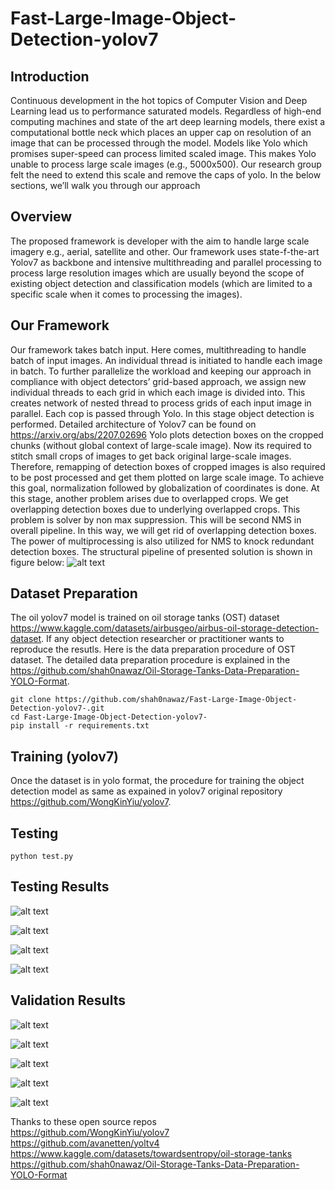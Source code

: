 # Fast-Large-Image-Object-Detection-yolov7
## Introduction
Continuous development in the hot topics of Computer Vision and Deep Learning lead us to performance saturated models. Regardless of high-end computing machines and state of the art deep learning models, there exist a computational bottle neck which places an upper cap on resolution of an image that can be processed through the model. Models like Yolo which promises super-speed can process limited scaled image. This makes Yolo unable to process large scale images (e.g., 5000x500). Our research group felt the need to extend this scale and remove the caps of yolo. In the below sections, we’ll walk you through our approach
## Overview
The proposed framework is developer with the aim to handle large scale imagery e.g., aerial, satellite and other. Our framework uses state-f-the-art Yolov7 as backbone and intensive multithreading and parallel processing to process large resolution images which are usually beyond the scope of existing object detection and classification models (which are limited to a specific scale when it comes to processing the images). 
## Our Framework
Our framework takes batch input. Here comes, multithreading to handle batch of input images. An individual thread is initiated to handle each image in batch. To further parallelize the workload and keeping our approach in compliance with object detectors’ grid-based approach, we assign new individual threads to each grid in which each image is divided into. This creates network of nested thread to process grids of each input image in parallel. 
Each cop is passed through Yolo. In this stage object detection is performed. Detailed architecture of Yolov7 can be found on https://arxiv.org/abs/2207.02696
Yolo plots detection boxes on the cropped chunks (without global context of large-scale image). Now its required to stitch small crops of images to get back original large-scale images. Therefore, remapping of detection boxes of cropped images is also required to be post processed and get them plotted on large scale image. To achieve this goal, normalization followed by globalization of coordinates is done. At this stage, another problem arises due to overlapped crops. We get overlapping detection boxes due to underlying overlapped crops. This problem is solver by non max suppression. This will be second NMS in overall pipeline. In this way, we will get rid of overlapping detection boxes. The power of multiprocessing is also utilized for NMS to knock redundant detection boxes.
The structural pipeline of presented solution is shown in figure below:
![alt text](https://github.com/shah0nawaz/Fast-Large-Image-Object-Detection-yolov7-/blob/main/diagrams/Fast-Large-Image-Object-Detection-yolov7.png)


## Dataset Preparation 
The oil yolov7 model is trained on oil storage tanks (OST) dataset https://www.kaggle.com/datasets/airbusgeo/airbus-oil-storage-detection-dataset. If any object detection researcher or practitioner wants to reproduce the resutls. Here is the data preparation procedure of OST dataset.
The detailed data preparation procedure is explained in the https://github.com/shah0nawaz/Oil-Storage-Tanks-Data-Preparation-YOLO-Format.
```
git clone https://github.com/shah0nawaz/Fast-Large-Image-Object-Detection-yolov7-.git
cd Fast-Large-Image-Object-Detection-yolov7-
pip install -r requirements.txt
```

## Training (yolov7)
Once the dataset is in yolo format, the procedure for training the object detection model as same as expained in yolov7 original repository https://github.com/WongKinYiu/yolov7.

## Testing
```
python test.py 
```
## Testing Results

![alt text](https://github.com/shah0nawaz/Fast-Large-Image-Object-Detection-yolov7-/blob/main/results/588fc1fb-b86a-4fb4-8161-d9bd3a1556ca.jpg)

![alt text](https://github.com/shah0nawaz/Fast-Large-Image-Object-Detection-yolov7-/blob/main/results/605ffac0-69d5-4748-92c2-48d43f51afc1.jpg)

![alt text](https://github.com/shah0nawaz/Fast-Large-Image-Object-Detection-yolov7-/blob/main/results/67f7c7ad-11a1-4c7f-9f2a-da7ef50bfdd8.jpg)

![alt text](https://github.com/shah0nawaz/Fast-Large-Image-Object-Detection-yolov7-/blob/main/results/df5ec618-c1f3-4cfe-88b1-86799d23c22d.jpg)

## Validation Results
![alt text](https://github.com/shah0nawaz/Fast-Large-Image-Object-Detection-yolov7-/blob/main/diagrams/confusion_matrix.png)

![alt text](https://github.com/shah0nawaz/Fast-Large-Image-Object-Detection-yolov7-/blob/main/diagrams/P_curve.png)

![alt text](https://github.com/shah0nawaz/Fast-Large-Image-Object-Detection-yolov7-/blob/main/diagrams/R_curve.png)

![alt text](https://github.com/shah0nawaz/Fast-Large-Image-Object-Detection-yolov7-/blob/main/diagrams/PR_curve.png)

![alt text](https://github.com/shah0nawaz/Fast-Large-Image-Object-Detection-yolov7-/blob/main/diagrams/F1_curve.png)

Thanks to these open source repos  
https://github.com/WongKinYiu/yolov7  
https://github.com/avanetten/yoltv4  
https://www.kaggle.com/datasets/towardsentropy/oil-storage-tanks  
https://github.com/shah0nawaz/Oil-Storage-Tanks-Data-Preparation-YOLO-Format
